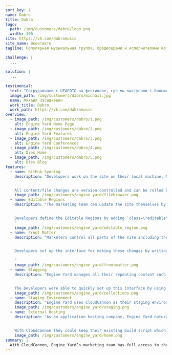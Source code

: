 ```yaml
---
sort_key: 1
name: Dabro
title: Dabro
logo:
  path: /img/customers/dabro/logo.png
  width: 300
site: https://vk.com/dabromusic
site_name: Вконтакте
tagline: Популярная музыкальная группа, продюсерами и исполнителями которой являются два родных брата - Иван и Михаил Засидкевичи.

challenge: |
  ...
  
solution: |
  ...
  
testimonial:
  text: "Сотрудничали с UFAFOTO на фестивале, где мы выступали с большой концертной программой. Фото понравились, буду рад сотрудничеству снова!"
  image_path: /img/customers/dabro/michail.jpg
  name: Михаил Засидкевич
  work_title: Dabro
  work_path: https://vk.com/dabromusic
overview:
  - image_path: /img/customers/dabro/1.png
    alt: Engine Yard Home Page
  - image_path: /img/customers/dabro/2.png
    alt: Engine Yard Features
  - image_path: /img/customers/dabro/3.png
    alt: Engine Yard Conferences
  - image_path: /img/customers/dabro/4.png
    alt: Dies Home
  - image_path: /img/customers/dabro/5.png
    alt: Dies Blog
features:
  - name: GitHub Syncing
    description: "Developers work on the site on their local machine. Marketers update in CloudCannon. Everything stays in sync through GitHub.


    All content/file changes are version controlled and can be rolled back at any time."
    image_path: /img/customers/engine_yard/filebrowser.png
  - name: Editable Regions
    description: "The marketing team can update the site themselves by clicking on text to start writing content.


    Developers define the Editable Regions by adding `class=\"editable\"` to elements in the HTML.
    "
    image_path: /img/customers/engine_yard/editable_region.png
  - name: Front Matter
    description: "Marketers control all parts of the site including the page title and event tracking.


    Developers set up the interface for making these changes by writing simple [Front Matter](https://docs.cloudcannon.com/editing/front-matter/).

    "
    image_path: /img/customers/engine_yard/frontmatter.png
  - name: Blogging
    description: "Engine Yard manages all their repeating content such as case studies, press releases and news using a blog.


    The Developers were able to quickly set up this interface by using [Jekyll blogging](https://docs.cloudcannon.com/editing/blogging/)."
    image_path: /img/customers/engine_yard/collections.png
  - name: Staging Environment
    description: "Engine Yard uses CloudCannon as their staging environment. This has reduced the number of servers they need to maintain and simplified their deployment process."
    image_path: /img/customers/engine_yard/staging.png
  - name: External Hosting
    description: "As an application hosting company, Engine Yard naturally wanted to use their own servers to host their sites.


    With CloudCannon they could keep their existing build script which pulls in the source files from GitHub."
    image_path: /img/customers/engine_yard/home.png
summary: |
  With CloudCannon, Engine Yard’s marketing team has full access to the content on their sites. Developers no longer make time consuming content changes. Engine Yard has also reduced the number of servers they’re using.
---
```

